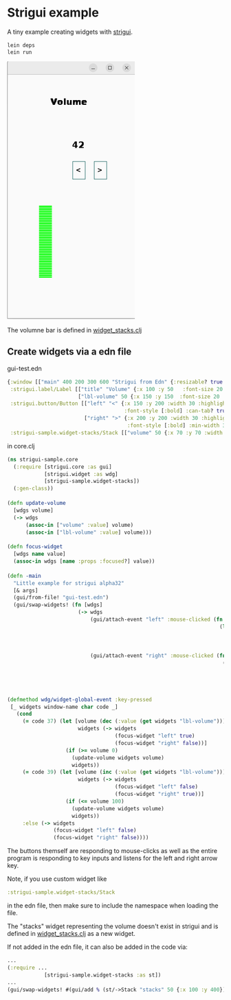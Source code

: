 # Strigui example

A tiny example creating widgets with [strigui](https://github.com/MikeHardIce/strigui).

```
lein deps
lein run
```

![](resources/strigui-example.png)

The volumne bar is defined in [widget_stacks.clj](src/strigui_sample/widget_stacks.clj)

## Create widgets via a edn file

gui-test.edn
```Clojure
{:window [["main" 400 200 300 600 "Strigui from Edn" {:resizable? true :on-close #window exit}]]
 :strigui.label/Label [["title" "Volume" {:x 100 :y 50   :font-size 20 :font-style [:bold] :window "main"}]
                       ["lbl-volume" 50 {:x 150 :y 150  :font-size 20 :font-style [:bold] :window "main"} ]]
 :strigui.button/Button [["left" "<" {:x 150 :y 200 :width 30 :highlight [:alpha :border]
                                      :font-style [:bold] :can-tab? true :window "main"}]
                         ["right" ">" {:x 200 :y 200 :width 30 :highlight [:alpha :border]
                                       :font-style [:bold] :min-width 30 :can-tab? true :window "main"}]]
 :strigui-sample.widget-stacks/Stack [["volume" 50 {:x 70 :y 70 :width 50 :height 200 :max 100 :window "main"}]]}
```
in core.clj
```Clojure
(ns strigui-sample.core
  (:require [strigui.core :as gui]
            [strigui.widget :as wdg]
            [strigui-sample.widget-stacks])
  (:gen-class))

(defn update-volume 
  [wdgs volume]
  (-> wdgs
      (assoc-in ["volume" :value] volume)
      (assoc-in ["lbl-volume" :value] volume)))

(defn focus-widget
  [wdgs name value]
  (assoc-in wdgs [name :props :focused?] value))

(defn -main
  "Little example for strigui alpha32"
  [& args]
  (gui/from-file! "gui-test.edn")
  (gui/swap-widgets! (fn [wdgs]
                       (-> wdgs 
                           (gui/attach-event "left" :mouse-clicked (fn [widgets _]
                                                                     (let [volume (dec (:value (get widgets "lbl-volume")))]
                                                                       (if (>= volume 0)
                                                                         (update-volume widgets volume)
                                                                         widgets))))
                           (gui/attach-event "right" :mouse-clicked (fn [widgets _]
                                                                      (let [volume (inc (:value (get widgets "lbl-volume")))]
                                                                        (if (<= volume 100)
                                                                          (update-volume widgets volume)
                                                                          widgets))))))))

(defmethod wdg/widget-global-event :key-pressed
 [_ widgets window-name char code _]
   (cond
     (= code 37) (let [volume (dec (:value (get widgets "lbl-volume")))
                       widgets (-> widgets
                                   (focus-widget "left" true)
                                   (focus-widget "right" false))]
                   (if (>= volume 0)
                     (update-volume widgets volume)
                     widgets))
     (= code 39) (let [volume (inc (:value (get widgets "lbl-volume")))
                       widgets (-> widgets
                                   (focus-widget "left" false)
                                   (focus-widget "right" true))]
                   (if (<= volume 100)
                     (update-volume widgets volume)
                     widgets))
     :else (-> widgets
               (focus-widget "left" false)
               (focus-widget "right" false))))
```

The buttons themself are responding to mouse-clicks as well as the entire program is responding to key inputs and listens for the left and right
arrow key.

Note, if you use custom widget like 
```Clojure
:strigui-sample.widget-stacks/Stack
```
in the edn file, then make sure to include the namespace when loading the file.

The "stacks" widget representing the volume doesn't exist in strigui and is defined in [widget_stacks.clj](src/strigui_sample/widget_stacks.clj) as a new widget.

If not added in the edn file, it can also be added in the code via:

```Clojure
...
(:require ...
            [strigui-sample.widget-stacks :as st])
...
(gui/swap-widgets! #(gui/add % (st/->Stack "stacks" 50 {:x 100 :y 400})))
```
